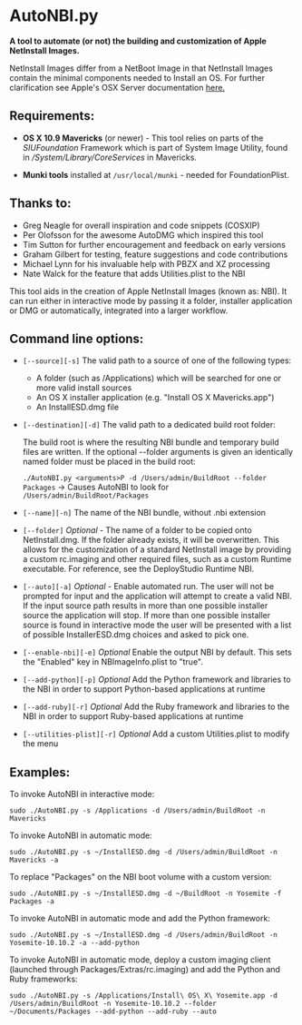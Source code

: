 __AutoNBI.py__
==============
__A tool to automate (or not) the building and customization of Apple NetInstall Images.__

NetInstall Images differ from a NetBoot Image in that NetInstall Images contain the minimal components needed to Install an OS. For further clarification see Apple's OSX Server documentation [here.]([https://help.apple.com/advancedserveradmin/mac/4.0/#/apdCACEA65C-46BE-4DD2-AE2D-7CB14478C394])


__Requirements__:  
-----------------
  * __OS X 10.9 Mavericks__ (or newer) - This tool relies on parts of the *SIUFoundation*
    Framework which is part of System Image Utility, found in
    _/System/Library/CoreServices_ in Mavericks.

  * __Munki tools__ installed at `/usr/local/munki` - needed for FoundationPlist.

__Thanks to:__
--------------
* Greg Neagle for overall inspiration and code snippets (COSXIP)
* Per Olofsson for the awesome AutoDMG which inspired this tool
* Tim Sutton for further encouragement and feedback on early versions
* Graham Gilbert for testing, feature suggestions and code contributions
* Michael Lynn for his invaluable help with PBZX and XZ processing
* Nate Walck for the feature that adds Utilities.plist to the NBI

This tool aids in the creation of Apple NetInstall Images (known as: NBI).
It can run either in interactive mode by passing it a folder, installer
application or DMG or automatically, integrated into a larger workflow.

__Command line options:__
-------------------------
* `[--source][-s]` The valid path to a source of one of the following types:

  - A folder (such as /Applications) which will be searched for one
    or more valid install sources
  - An OS X installer application (e.g. "Install OS X Mavericks.app")
  - An InstallESD.dmg file

* `[--destination][-d]` The valid path to a dedicated build root folder:

  The build root is where the resulting NBI bundle and temporary build
  files are written. If the optional --folder arguments is given an
  identically named folder must be placed in the build root:

  `./AutoNBI.py <arguments>P -d /Users/admin/BuildRoot --folder Packages`
  -> Causes AutoNBI to look for `/Users/admin/BuildRoot/Packages`

* `[--name][-n]` The name of the NBI bundle, without .nbi extension

* `[--folder]` _Optional_ - The name of a folder to be copied onto
  NetInstall.dmg. If the folder already exists, it will be overwritten.
  This allows for the customization of a standard NetInstall image
  by providing a custom rc.imaging and other required files,
  such as a custom Runtime executable. For reference, see the
  DeployStudio Runtime NBI.

* `[--auto][-a]` _Optional_ - Enable automated run. The user will not be prompted for
  input and the application will attempt to create a valid NBI. If
  the input source path results in more than one possible installer
  source the application will stop. If more than one possible installer
  source is found in interactive mode the user will be presented with
  a list of possible InstallerESD.dmg choices and asked to pick one.

* `[--enable-nbi][-e]` _Optional_ Enable the output NBI by default. This sets the "Enabled"
   key in NBImageInfo.plist to "true".

* `[--add-python][-p]` _Optional_ Add the Python framework and libraries to the NBI
   in order to support Python-based applications at runtime

* `[--add-ruby][-r]` _Optional_ Add the Ruby framework and libraries to the NBI
   in order to support Ruby-based applications at runtime

* `[--utilities-plist][-r]` _Optional_ Add a custom Utilities.plist to modify the menu

__Examples:__
-------------
To invoke AutoNBI in interactive mode:

  `sudo ./AutoNBI.py -s /Applications -d /Users/admin/BuildRoot -n Mavericks`

To invoke AutoNBI in automatic mode:

  `sudo ./AutoNBI.py -s ~/InstallESD.dmg -d /Users/admin/BuildRoot -n Mavericks -a`

To replace "Packages" on the NBI boot volume with a custom version:

  `sudo ./AutoNBI.py -s ~/InstallESD.dmg -d ~/BuildRoot -n Yosemite -f Packages -a`

To invoke AutoNBI in automatic mode and add the Python framework:

  `sudo ./AutoNBI.py -s ~/InstallESD.dmg -d /Users/admin/BuildRoot -n Yosemite-10.10.2 -a --add-python`

To invoke AutoNBI in automatic mode, deploy a custom imaging client (launched through Packages/Extras/rc.imaging) and add the Python and Ruby frameworks:

  `sudo ./AutoNBI.py -s /Applications/Install\ OS\ X\ Yosemite.app -d /Users/admin/BuildRoot -n Yosemite-10.10.2 --folder ~/Documents/Packages --add-python --add-ruby --auto`